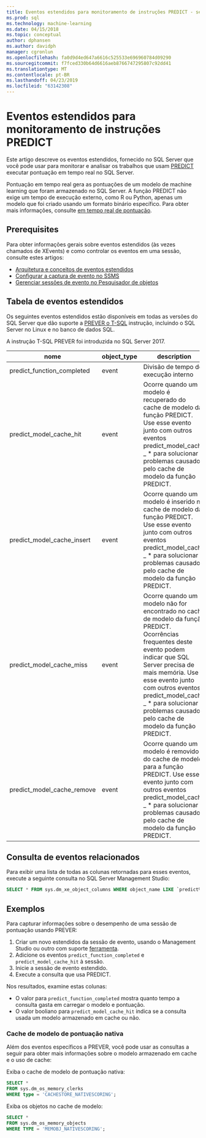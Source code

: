 ```yaml
---
title: Eventos estendidos para monitoramento de instruções PREDICT - serviços do SQL Server Machine Learning
ms.prod: sql
ms.technology: machine-learning
ms.date: 04/15/2018
ms.topic: conceptual
author: dphansen
ms.author: davidph
manager: cgronlun
ms.openlocfilehash: fa0d9d4ed647a6616c525533e696960784d09290
ms.sourcegitcommit: f7fced330b64d6616aeb8766747295807c92dd41
ms.translationtype: MT
ms.contentlocale: pt-BR
ms.lasthandoff: 04/23/2019
ms.locfileid: "63142308"
---
```

# <a name="extended-events-for-monitoring-predict-statements"></a>Eventos estendidos para monitoramento de instruções PREDICT

Este artigo descreve os eventos estendidos, fornecido no SQL Server que você pode usar para monitorar e analisar os trabalhos que usam [PREDICT](https://docs.microsoft.com/sql/t-sql/queries/predict-transact-sql) executar pontuação em tempo real no SQL Server.

Pontuação em tempo real gera as pontuações de um modelo de machine learning que foram armazenado no SQL Server. A função PREDICT não exige um tempo de execução externo, como R ou Python, apenas um modelo que foi criado usando um formato binário específico. Para obter mais informações, consulte [em tempo real de pontuação](https://docs.microsoft.com/sql/advanced-analytics/real-time-scoring).

## <a name="prerequisites"></a>Prerequisites

Para obter informações gerais sobre eventos estendidos (às vezes chamados de XEvents) e como controlar os eventos em uma sessão, consulte estes artigos:

+ [Arquitetura e conceitos de eventos estendidos](https://docs.microsoft.com/sql/relational-databases/extended-events/extended-events)
+ [Configurar a captura de evento no SSMS](https://docs.microsoft.com/sql/relational-databases/extended-events/quick-start-extended-events-in-sql-server)
+ [Gerenciar sessões de evento no Pesquisador de objetos](https://docs.microsoft.com/sql/relational-databases/extended-events/manage-event-sessions-in-the-object-explorer)

## <a name="table-of-extended-events"></a>Tabela de eventos estendidos

Os seguintes eventos estendidos estão disponíveis em todas as versões do SQL Server que dão suporte a [PREVER o T-SQL](https://docs.microsoft.com/sql/t-sql/queries/predict-transact-sql) instrução, incluindo o SQL Server no Linux e no banco de dados SQL. 

A instrução T-SQL PREVER foi introduzida no SQL Server 2017. 

|nome |object_type|description| 
|----|----|----|
|predict_function_completed |event  |Divisão de tempo de execução interno|
|predict_model_cache_hit |event|Ocorre quando um modelo é recuperado do cache de modelo da função PREDICT. Use esse evento junto com outros eventos predict_model_cache _ * para solucionar problemas causados pelo cache de modelo da função PREDICT.|
|predict_model_cache_insert |event  |   Ocorre quando um modelo é inserido no cache de modelo da função PREDICT. Use esse evento junto com outros eventos predict_model_cache _ * para solucionar problemas causados pelo cache de modelo da função PREDICT.    |
|predict_model_cache_miss   |event|Ocorre quando um modelo não for encontrado no cache de modelo da função PREDICT. Ocorrências frequentes deste evento podem indicar que SQL Server precisa de mais memória. Use esse evento junto com outros eventos predict_model_cache _ * para solucionar problemas causados pelo cache de modelo da função PREDICT.|
|predict_model_cache_remove |event| Ocorre quando um modelo é removido do cache de modelo para a função PREDICT. Use esse evento junto com outros eventos predict_model_cache _ * para solucionar problemas causados pelo cache de modelo da função PREDICT.|

## <a name="query-for-related-events"></a>Consulta de eventos relacionados

Para exibir uma lista de todas as colunas retornadas para esses eventos, execute a seguinte consulta no SQL Server Management Studio:

```sql
SELECT * FROM sys.dm_xe_object_columns WHERE object_name LIKE `predict%'
```

## <a name="examples"></a>Exemplos

Para capturar informações sobre o desempenho de uma sessão de pontuação usando PREVER:

1. Criar um novo estendidos da sessão de evento, usando o Management Studio ou outro com suporte [ferramenta](https://docs.microsoft.com/sql/relational-databases/extended-events/extended-events-tools).
2. Adicione os eventos `predict_function_completed` e `predict_model_cache_hit` à sessão.
3. Inicie a sessão de evento estendido.
4. Execute a consulta que usa PREDICT.

Nos resultados, examine estas colunas:

+ O valor para `predict_function_completed` mostra quanto tempo a consulta gasta em carregar o modelo e pontuação.
+ O valor booliano para `predict_model_cache_hit` indica se a consulta usada um modelo armazenado em cache ou não. 

### <a name="native-scoring-model-cache"></a>Cache de modelo de pontuação nativa

Além dos eventos específicos a PREVER, você pode usar as consultas a seguir para obter mais informações sobre o modelo armazenado em cache e o uso de cache:

Exiba o cache de modelo de pontuação nativa:

```sql
SELECT *
FROM sys.dm_os_memory_clerks
WHERE type = 'CACHESTORE_NATIVESCORING';
```

Exiba os objetos no cache de modelo:

```sql
SELECT *
FROM sys.dm_os_memory_objects
WHERE TYPE = 'MEMOBJ_NATIVESCORING';
```

